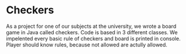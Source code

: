# Checkers
As a project for one of our subjects at the university, we wrote a board game in Java called checkers.
Code is based in 3 different classes.
We impelented every basic rule of checkers and board is printed in console.
Player should know rules, because not allowed are actully allowed.

